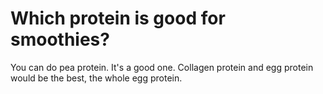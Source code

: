 # Which protein is good for smoothies?

You can do pea protein. It's a good one. Collagen protein and egg protein would be the best, the whole egg protein.